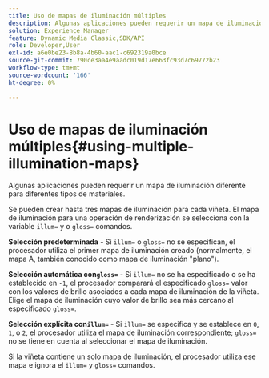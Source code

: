 ```yaml
---
title: Uso de mapas de iluminación múltiples
description: Algunas aplicaciones pueden requerir un mapa de iluminación diferente para diferentes tipos de materiales.
solution: Experience Manager
feature: Dynamic Media Classic,SDK/API
role: Developer,User
exl-id: a6e0be23-8b8a-4b60-aac1-c692319a0bce
source-git-commit: 790ce3aa4e9aadc019d17e663fc93d7c69772b23
workflow-type: tm+mt
source-wordcount: '166'
ht-degree: 0%

---
```


# Uso de mapas de iluminación múltiples{#using-multiple-illumination-maps}

Algunas aplicaciones pueden requerir un mapa de iluminación diferente para diferentes tipos de materiales.

Se pueden crear hasta tres mapas de iluminación para cada viñeta. El mapa de iluminación para una operación de renderización se selecciona con la variable `illum=` y o `gloss=` comandos.

**Selección predeterminada** - Si `illum=` o `gloss=` no se especifican, el procesador utiliza el primer mapa de iluminación creado (normalmente, el mapa A, también conocido como mapa de iluminación &quot;plano&quot;).

**Selección automática con`gloss=`** - Si `illum=` no se ha especificado o se ha establecido en `-1`, el procesador comparará el especificado `gloss=` valor con los valores de brillo asociados a cada mapa de iluminación de la viñeta. Elige el mapa de iluminación cuyo valor de brillo sea más cercano al especificado `gloss=`.

**Selección explícita con`illum=`** - Si `illum=` se especifica y se establece en `0`, `1`, o `2`, el procesador utiliza el mapa de iluminación correspondiente; `gloss=` no se tiene en cuenta al seleccionar el mapa de iluminación.

Si la viñeta contiene un solo mapa de iluminación, el procesador utiliza ese mapa e ignora el `illum=` y `gloss=` comandos.
